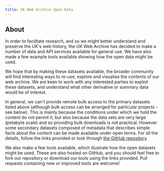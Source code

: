```yaml
---
title: UK Web Archive Open Data
---
```


About
-----

In order to facilitate research, and so we might better understand and preserve the UK's web history, the UK Web Archive has decided to make a number of data and API services available for general use. We have also made a few example tools available showing how the open data might be used.

We hope that by making these datasets available, the broader community will find interesting ways to re-use, explore and visualise the contents of our web archive. We are keen to work with any interested parties to exploit these datasets, and understand what other derivative or summary data would be of interest.

In general, we can't provide remote bulk access to the primary datasets listed above (although bulk access can be arranged for particular projects - see below). This is mainly because the conditions under which we hold the content do not permit it, but also because the data sets are very large (petabyte scale) and so providing bulk downloads is not practical. However some secondary datasets composed of metadata that describes simple facts about the content can be made available under open terms. For all the details, follow the links provided or look through [the GitHub repository](http://github.com/ukwa/opendata/).

We also make a few tools available, which illustrate how the open datasets might be used. These are also hosted on GitHub, and you should feel free to fork our repository or download our tools using the links provided. Pull requests containing new or improved tools are welcome!









